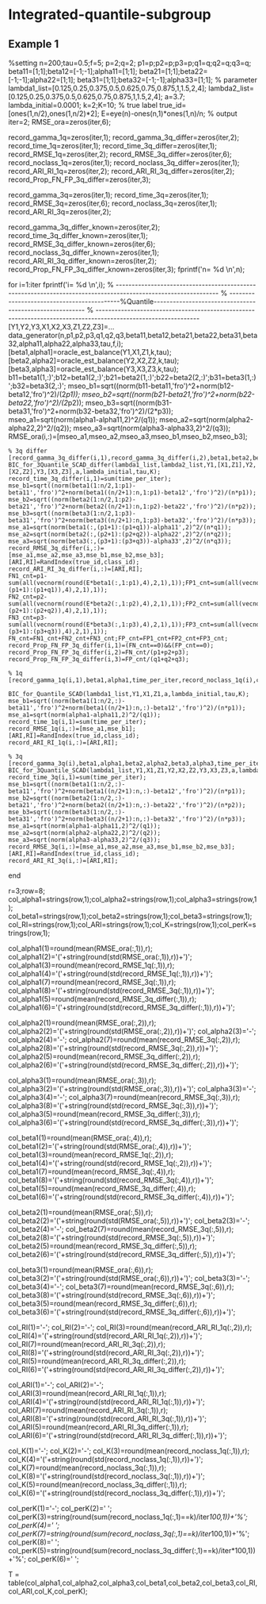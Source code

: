 # Integrated-quantile-subgroup
## Example 1

%setting 
n=200;tau=0.5;f=5;
p=2;q=2;
p1=p;p2=p;p3=p;q1=q;q2=q;q3=q;
beta11=[1;1];beta12=[-1;-1];alpha11=[1;1];
beta21=[1;1];beta22=[-1;-1];alpha22=[1;1];
beta31=[1;1];beta32=[-1;-1];alpha33=[1;1];
% parameter
lambda1_list=[0.125,0.25,0.375,0.5,0.625,0.75,0.875,1,1.5,2,4];
lambda2_list=[0.125,0.25,0.375,0.5,0.625,0.75,0.875,1,1.5,2,4];
a=3.7;
lambda_initial=0.0001;
k=2;K=10;
% true label
true_id=[ones(1,n/2),ones(1,n/2)*2];
E=eye(n)-ones(n,1)*ones(1,n)/n;
% output
iter=2; 
RMSE_ora=zeros(iter,6);

record_gamma_1q=zeros(iter,1);
record_gamma_3q_differ=zeros(iter,2);
record_time_1q=zeros(iter,1);
record_time_3q_differ=zeros(iter,1);
record_RMSE_1q=zeros(iter,2);
record_RMSE_3q_differ=zeros(iter,6);
record_noclass_1q=zeros(iter,1);
record_noclass_3q_differ=zeros(iter,1);
record_ARI_RI_1q=zeros(iter,2);
record_ARI_RI_3q_differ=zeros(iter,2);
record_Prop_FN_FP_3q_differ=zeros(iter,3);

record_gamma_3q=zeros(iter,1);
record_time_3q=zeros(iter,1);
record_RMSE_3q=zeros(iter,6);
record_noclass_3q=zeros(iter,1);
record_ARI_RI_3q=zeros(iter,2);

record_gamma_3q_differ_known=zeros(iter,2);
record_time_3q_differ_known=zeros(iter,1);
record_RMSE_3q_differ_known=zeros(iter,6);
record_noclass_3q_differ_known=zeros(iter,1);
record_ARI_RI_3q_differ_known=zeros(iter,2);
record_Prop_FN_FP_3q_differ_known=zeros(iter,3);
fprintf('n= %d \n',n);


for i=1:iter
    fprintf('i= %d \n',i);
%   --------------------------------------------------------------------------------------------------------------
%   -------------------------------------------%Quantile--------------------------------------------------------
%   --------------------------------------------------------------------------------------------------------------
    [Y1,Y2,Y3,X1,X2,X3,Z1,Z2,Z3]=...
    data_generator(n,p1,p2,p3,q1,q2,q3,beta11,beta12,beta21,beta22,beta31,beta32,alpha11,alpha22,alpha33,tau,f,i);
    [beta1,alpha1]=oracle_est_balance(Y1,X1,Z1,k,tau);
    [beta2,alpha2]=oracle_est_balance(Y2,X2,Z2,k,tau);
    [beta3,alpha3]=oracle_est_balance(Y3,X3,Z3,k,tau);
    b11=beta1(1,:)';b12=beta1(2,:)';b21=beta2(1,:)';b22=beta2(2,:)';b31=beta3(1,:)';b32=beta3(2,:)';
    mseo_b1=sqrt((norm(b11-beta11,'fro')^2+norm(b12-beta12,'fro')^2)/(2*p1));
    mseo_b2=sqrt((norm(b21-beta21,'fro')^2+norm(b22-beta22,'fro')^2)/(2*p2));
    mseo_b3=sqrt((norm(b31-beta31,'fro')^2+norm(b32-beta32,'fro')^2)/(2*p3));
    mseo_a1=sqrt(norm(alpha1-alpha11,2)^2/(q1));
    mseo_a2=sqrt(norm(alpha2-alpha22,2)^2/(q2));
    mseo_a3=sqrt(norm(alpha3-alpha33,2)^2/(q3));
    RMSE_ora(i,:)=[mseo_a1,mseo_a2,mseo_a3,mseo_b1,mseo_b2,mseo_b3];

    % 3q differ
    [record_gamma_3q_differ(i,1),record_gamma_3q_differ(i,2),beta1,beta2,beta3,time_per_iter,record_noclass_3q_differ(i),class_id]=...
    BIC_for_3Quantile_SCAD_differ(lambda1_list,lambda2_list,Y1,[X1,Z1],Y2,[X2,Z2],Y3,[X3,Z3],a,lambda_initial,tau,K);
    record_time_3q_differ(i,1)=sum(time_per_iter);
    mse_b1=sqrt((norm(beta1(1:n/2,1:p1)-beta11','fro')^2+norm(beta1((n/2+1):n,1:p1)-beta12','fro')^2)/(n*p1));
    mse_b2=sqrt((norm(beta2(1:n/2,1:p2)-beta21','fro')^2+norm(beta2((n/2+1):n,1:p2)-beta22','fro')^2)/(n*p2));
    mse_b3=sqrt((norm(beta3(1:n/2,1:p3)-beta31','fro')^2+norm(beta3((n/2+1):n,1:p3)-beta32','fro')^2)/(n*p3));
    mse_a1=sqrt(norm(beta1(:,(p1+1):(p1+q1))-alpha11',2)^2/(n*q1));
    mse_a2=sqrt(norm(beta2(:,(p2+1):(p2+q2))-alpha22',2)^2/(n*q2));
    mse_a3=sqrt(norm(beta3(:,(p3+1):(p3+q3))-alpha33',2)^2/(n*q3));
    record_RMSE_3q_differ(i,:)=[mse_a1,mse_a2,mse_a3,mse_b1,mse_b2,mse_b3];
    [ARI,RI]=RandIndex(true_id,class_id);
    record_ARI_RI_3q_differ(i,:)=[ARI,RI];
    FN1_cnt=p1-sum(all(vecnorm(round(E*beta1(:,1:p1),4),2,1),1));FP1_cnt=sum(all(vecnorm(round(E*beta1(:,(p1+1):(p1+q1)),4),2,1),1));
    FN2_cnt=p2-sum(all(vecnorm(round(E*beta2(:,1:p2),4),2,1),1));FP2_cnt=sum(all(vecnorm(round(E*beta2(:,(p2+1):(p2+q2)),4),2,1),1));
    FN3_cnt=p3-sum(all(vecnorm(round(E*beta3(:,1:p3),4),2,1),1));FP3_cnt=sum(all(vecnorm(round(E*beta3(:,(p3+1):(p3+q3)),4),2,1),1));
    FN_cnt=FN1_cnt+FN2_cnt+FN3_cnt;FP_cnt=FP1_cnt+FP2_cnt+FP3_cnt;
    record_Prop_FN_FP_3q_differ(i,1)=(FN_cnt==0)&&(FP_cnt==0);
    record_Prop_FN_FP_3q_differ(i,2)=FN_cnt/(p1+p2+p3);
    record_Prop_FN_FP_3q_differ(i,3)=FP_cnt/(q1+q2+q3);
    
    % 1q
    [record_gamma_1q(i,1),beta1,alpha1,time_per_iter,record_noclass_1q(i),class_id]=...
        BIC_for_Quantile_SCAD(lambda1_list,Y1,X1,Z1,a,lambda_initial,tau,K);
    mse_b1=sqrt((norm(beta1(1:n/2,:)-beta11','fro')^2+norm(beta1((n/2+1):n,:)-beta12','fro')^2)/(n*p1));
    mse_a1=sqrt(norm(alpha1-alpha11,2)^2/(q1));   
    record_time_1q(i,1)=sum(time_per_iter);
    record_RMSE_1q(i,:)=[mse_a1,mse_b1];
    [ARI,RI]=RandIndex(true_id,class_id);
    record_ARI_RI_1q(i,:)=[ARI,RI];

    % 3q
    [record_gamma_3q(i),beta1,alpha1,beta2,alpha2,beta3,alpha3,time_per_iter,record_noclass_3q(i),class_id]=...
    BIC_for_3Quantile_SCAD(lambda1_list,Y1,X1,Z1,Y2,X2,Z2,Y3,X3,Z3,a,lambda_initial,tau,K);
    record_time_3q(i,1)=sum(time_per_iter);
    mse_b1=sqrt((norm(beta1(1:n/2,:)-beta11','fro')^2+norm(beta1((n/2+1):n,:)-beta12','fro')^2)/(n*p1));
    mse_b2=sqrt((norm(beta2(1:n/2,:)-beta21','fro')^2+norm(beta2((n/2+1):n,:)-beta22','fro')^2)/(n*p2));
    mse_b3=sqrt((norm(beta3(1:n/2,:)-beta31','fro')^2+norm(beta3((n/2+1):n,:)-beta32','fro')^2)/(n*p3));
    mse_a1=sqrt(norm(alpha1-alpha11,2)^2/(q1));
    mse_a2=sqrt(norm(alpha2-alpha22,2)^2/(q2));
    mse_a3=sqrt(norm(alpha3-alpha33,2)^2/(q3));
    record_RMSE_3q(i,:)=[mse_a1,mse_a2,mse_a3,mse_b1,mse_b2,mse_b3];
    [ARI,RI]=RandIndex(true_id,class_id);
    record_ARI_RI_3q(i,:)=[ARI,RI];

end

r=3;row=8;
col_alpha1=strings(row,1);col_alpha2=strings(row,1);col_alpha3=strings(row,1);
col_beta1=strings(row,1);col_beta2=strings(row,1);col_beta3=strings(row,1);
col_RI=strings(row,1);col_ARI=strings(row,1);col_K=strings(row,1);col_perK=strings(row,1);

col_alpha1(1)=round(mean(RMSE_ora(:,1)),r);
col_alpha1(2)='('+string(round(std(RMSE_ora(:,1)),r))+')';
col_alpha1(3)=round(mean(record_RMSE_1q(:,1)),r);
col_alpha1(4)='('+string(round(std(record_RMSE_1q(:,1)),r))+')';
col_alpha1(7)=round(mean(record_RMSE_3q(:,1)),r);
col_alpha1(8)='('+string(round(std(record_RMSE_3q(:,1)),r))+')';
col_alpha1(5)=round(mean(record_RMSE_3q_differ(:,1)),r);
col_alpha1(6)='('+string(round(std(record_RMSE_3q_differ(:,1)),r))+')';


col_alpha2(1)=round(mean(RMSE_ora(:,2)),r);
col_alpha2(2)='('+string(round(std(RMSE_ora(:,2)),r))+')';
col_alpha2(3)='-';
col_alpha2(4)='-';
col_alpha2(7)=round(mean(record_RMSE_3q(:,2)),r);
col_alpha2(8)='('+string(round(std(record_RMSE_3q(:,2)),r))+')';
col_alpha2(5)=round(mean(record_RMSE_3q_differ(:,2)),r);
col_alpha2(6)='('+string(round(std(record_RMSE_3q_differ(:,2)),r))+')';


col_alpha3(1)=round(mean(RMSE_ora(:,3)),r);
col_alpha3(2)='('+string(round(std(RMSE_ora(:,3)),r))+')';
col_alpha3(3)='-';
col_alpha3(4)='-';
col_alpha3(7)=round(mean(record_RMSE_3q(:,3)),r);
col_alpha3(8)='('+string(round(std(record_RMSE_3q(:,3)),r))+')';
col_alpha3(5)=round(mean(record_RMSE_3q_differ(:,3)),r);
col_alpha3(6)='('+string(round(std(record_RMSE_3q_differ(:,3)),r))+')';


col_beta1(1)=round(mean(RMSE_ora(:,4)),r);
col_beta1(2)='('+string(round(std(RMSE_ora(:,4)),r))+')';
col_beta1(3)=round(mean(record_RMSE_1q(:,2)),r);
col_beta1(4)='('+string(round(std(record_RMSE_1q(:,2)),r))+')';
col_beta1(7)=round(mean(record_RMSE_3q(:,4)),r);
col_beta1(8)='('+string(round(std(record_RMSE_3q(:,4)),r))+')';
col_beta1(5)=round(mean(record_RMSE_3q_differ(:,4)),r);
col_beta1(6)='('+string(round(std(record_RMSE_3q_differ(:,4)),r))+')';


col_beta2(1)=round(mean(RMSE_ora(:,5)),r);
col_beta2(2)='('+string(round(std(RMSE_ora(:,5)),r))+')';
col_beta2(3)='-';
col_beta2(4)='-';
col_beta2(7)=round(mean(record_RMSE_3q(:,5)),r);
col_beta2(8)='('+string(round(std(record_RMSE_3q(:,5)),r))+')';
col_beta2(5)=round(mean(record_RMSE_3q_differ(:,5)),r);
col_beta2(6)='('+string(round(std(record_RMSE_3q_differ(:,5)),r))+')';


col_beta3(1)=round(mean(RMSE_ora(:,6)),r);
col_beta3(2)='('+string(round(std(RMSE_ora(:,6)),r))+')';
col_beta3(3)='-';
col_beta3(4)='-';
col_beta3(7)=round(mean(record_RMSE_3q(:,6)),r);
col_beta3(8)='('+string(round(std(record_RMSE_3q(:,6)),r))+')';
col_beta3(5)=round(mean(record_RMSE_3q_differ(:,6)),r);
col_beta3(6)='('+string(round(std(record_RMSE_3q_differ(:,6)),r))+')';


col_RI(1)='-';
col_RI(2)='-';
col_RI(3)=round(mean(record_ARI_RI_1q(:,2)),r);
col_RI(4)='('+string(round(std(record_ARI_RI_1q(:,2)),r))+')';
col_RI(7)=round(mean(record_ARI_RI_3q(:,2)),r);
col_RI(8)='('+string(round(std(record_ARI_RI_3q(:,2)),r))+')';
col_RI(5)=round(mean(record_ARI_RI_3q_differ(:,2)),r);
col_RI(6)='('+string(round(std(record_ARI_RI_3q_differ(:,2)),r))+')';


col_ARI(1)='-';
col_ARI(2)='-';
col_ARI(3)=round(mean(record_ARI_RI_1q(:,1)),r);
col_ARI(4)='('+string(round(std(record_ARI_RI_1q(:,1)),r))+')';
col_ARI(7)=round(mean(record_ARI_RI_3q(:,1)),r);
col_ARI(8)='('+string(round(std(record_ARI_RI_3q(:,1)),r))+')';
col_ARI(5)=round(mean(record_ARI_RI_3q_differ(:,1)),r);
col_ARI(6)='('+string(round(std(record_ARI_RI_3q_differ(:,1)),r))+')';


col_K(1)='-';
col_K(2)='-';
col_K(3)=round(mean(record_noclass_1q(:,1)),r);
col_K(4)='('+string(round(std(record_noclass_1q(:,1)),r))+')';
col_K(7)=round(mean(record_noclass_3q(:,1)),r);
col_K(8)='('+string(round(std(record_noclass_3q(:,1)),r))+')';
col_K(5)=round(mean(record_noclass_3q_differ(:,1)),r);
col_K(6)='('+string(round(std(record_noclass_3q_differ(:,1)),r))+')';


col_perK(1)='-';
col_perK(2)=' ';
col_perK(3)=string(round(sum(record_noclass_1q(:,1)==k)/iter*100,1))+'\%';
col_perK(4)=' ';
col_perK(7)=string(round(sum(record_noclass_3q(:,1)==k)/iter*100,1))+'\%';
col_perK(8)=' ';
col_perK(5)=string(round(sum(record_noclass_3q_differ(:,1)==k)/iter*100,1))+'\%';
col_perK(6)=' ';

T = table(col_alpha1,col_alpha2,col_alpha3,col_beta1,col_beta2,col_beta3,col_RI,col_ARI,col_K,col_perK);
